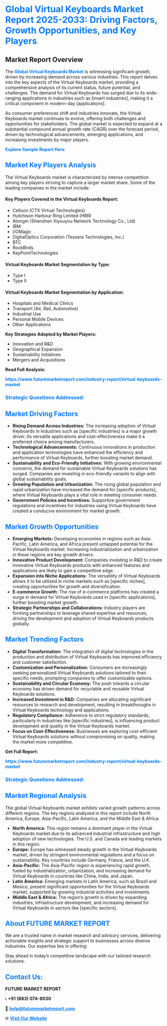 <h1 style="color: #007BFF;">Global Virtual Keyboards Market Report 2025-2033: Driving Factors, Growth Opportunities, and Key Players</h1>

<section id="overview">
<h2>Market Report Overview</h2>
<p>The <a href="https://www.futuremarketreport.com/industry-report/virtual-keyboards-market" style="color: #007BFF; text-decoration: none;"><strong>Global Virtual Keyboards Market</strong></a> is witnessing significant growth, driven by increasing demand across various industries. This report delves into the key aspects of the Virtual Keyboards market, providing a comprehensive analysis of its current status, future potential, and challenges. The demand for Virtual Keyboards has surged due to its wide-ranging applications in industries such as [insert industries], making it a critical component in modern-day [applications].</p>
<p>As consumer preferences shift and industries innovate, the Virtual Keyboards market continues to evolve, offering both challenges and opportunities for stakeholders. The global market is expected to expand at a substantial compound annual growth rate (CAGR) over the forecast period, driven by technological advancements, emerging applications, and increasing investments by major players.</p>
</section>

<section id="overview">
<p><a href="https://www.futuremarketreport.com/request-sample/reportId=105302" style="color: #007BFF; text-decoration: none;"><strong>Explore Sample Report Here</strong></a></p>
</section>

<section id="key-players">
<h2 style="color: #007BFF;">Market Key Players Analysis</h2>
<p>The Virtual Keyboards market is characterized by intense competition among key players striving to capture a larger market share. Some of the leading companies in the market include:</p>
<h4>Key Players Covered in the Virtual Keyboards Report:</h4>
<ul><li>Celluon (CTX Virtual Technologies)</li><li>Hutchison Harbour Ring Limited (HRR)</li><li>Atongm (Shenzhen Xiyouyou Network Technology Co., Ltd)</li><li>IBM</li><li>I/OMagic</li><li>DigitalOptics Corporation (Tessera Technologies, Inc.)</li><li>BTC</li><li>RockBirds</li><li>KeyPointTechnologies</li></ul>
<h4>Virtual Keyboards Market Segmentation by Type:</h4>
<ul><li>Type I</li><li>Type II</li></ul>

<h4>Virtual Keyboards Market Segmentation by Application:</h4>
<ul><li>Hospitals and Medical Clinics</li><li>Transport (Air, Rail, Automotive)</li><li>Industrial Use</li><li>Personal Mobile Devices</li><li>Other Applications</li></ul>
<p><strong>Key Strategies Adopted by Market Players:</strong></p>
<ul>
<li>Innovation and R&D</li>
<li>Geographical Expansion</li>
<li>Sustainability Initiatives</li>
<li>Mergers and Acquisitions</li>
</ul>
</section>

<section>
<p><strong>Read Full Analysis: </strong></p><a href="https://www.futuremarketreport.com/industry-report/virtual-keyboards-market" style="color: #007BFF; text-decoration: none;"><strong>https://www.futuremarketreport.com/industry-report/virtual-keyboards-market</strong></a>
<h3 style="color: #007BFF;">Strategic Questions Addressed:</h3>
</section>

<section id="driving-factors">
<h2 style="color: #007BFF;">Market Driving Factors</h2>
<ul>
<li><strong>Rising Demand Across Industries:</strong> The increasing adoption of Virtual Keyboards in industries such as [specific industries] is a major growth driver. Its versatile applications and cost-effectiveness make it a preferred choice among manufacturers.</li>
<li><strong>Technological Advancements:</strong> Continuous innovations in production and application technologies have enhanced the efficiency and performance of Virtual Keyboards, further boosting market demand.</li>
<li><strong>Sustainability and Eco-Friendly Initiatives:</strong> With growing environmental concerns, the demand for sustainable Virtual Keyboards solutions has surged. Companies are investing in eco-friendly variants to align with global sustainability goals.</li>
<li><strong>Growing Population and Urbanization:</strong> The rising global population and rapid urbanization have increased the demand for [specific products], where Virtual Keyboards plays a vital role in meeting consumer needs.</li>
<li><strong>Government Policies and Incentives:</strong> Supportive government regulations and incentives for industries using Virtual Keyboards have created a conducive environment for market growth.</li>
</ul>
</section>

<section id="growth-opportunities">
<h2 style="color: #007BFF;">Market Growth Opportunities</h2>
<ul>
<li><strong>Emerging Markets:</strong> Developing economies in regions such as Asia-Pacific, Latin America, and Africa present untapped potential for the Virtual Keyboards market. Increasing industrialization and urbanization in these regions are key growth drivers.</li>
<li><strong>Innovative Product Development:</strong> Companies investing in R&D to create innovative Virtual Keyboards products with enhanced features and applications are likely to gain a competitive edge.</li>
<li><strong>Expansion into Niche Applications:</strong> The versatility of Virtual Keyboards allows it to be utilized in niche markets such as [specific niches], creating opportunities for growth and diversification.</li>
<li><strong>E-commerce Growth:</strong> The rise of e-commerce platforms has created a surge in demand for Virtual Keyboards used in [specific applications], further boosting market growth.</li>
<li><strong>Strategic Partnerships and Collaborations:</strong> Industry players are forming partnerships to leverage shared expertise and resources, driving the development and adoption of Virtual Keyboards products globally.</li>
</ul>
</section>

<section id="trending-factors">
<h2 style="color: #007BFF;">Market Trending Factors</h2>
<ul>
<li><strong>Digital Transformation:</strong> The integration of digital technologies in the production and distribution of Virtual Keyboards has improved efficiency and customer satisfaction.</li>
<li><strong>Customization and Personalization:</strong> Consumers are increasingly seeking personalized Virtual Keyboards solutions tailored to their specific needs, prompting companies to offer customizable options.</li>
<li><strong>Sustainability and Circular Economy:</strong> The push towards a circular economy has driven demand for recyclable and reusable Virtual Keyboards solutions.</li>
<li><strong>Increased Investment in R&D:</strong> Companies are allocating significant resources to research and development, resulting in breakthroughs in Virtual Keyboards technology and applications.</li>
<li><strong>Regulatory Compliance:</strong> Adherence to strict regulatory standards, particularly in industries like [specific industries], is influencing product development and quality in the Virtual Keyboards market.</li>
<li><strong>Focus on Cost-Effectiveness:</strong> Businesses are exploring cost-efficient Virtual Keyboards solutions without compromising on quality, making the market more competitive.</li>
</ul>
</section>

<section>
<p><strong>Get Full Report: </strong></p><a href="https://www.futuremarketreport.com/industry-report/virtual-keyboards-market" style="color: #007BFF; text-decoration: none;"><strong>https://www.futuremarketreport.com/industry-report/virtual-keyboards-market</strong></a>
<h3 style="color: #007BFF;">Strategic Questions Addressed:</h3>
</section>


<section id="regional-analysis">
<h2 style="color: #007BFF;">Market Regional Analysis</h2>
<p>The global Virtual Keyboards market exhibits varied growth patterns across different regions. The key regions analyzed in this report include North America, Europe, Asia-Pacific, Latin America, and the Middle East & Africa:</p>
<ul>
<li><strong>North America:</strong> This region remains a dominant player in the Virtual Keyboards market due to its advanced industrial infrastructure and high adoption of new technologies. The U.S. and Canada are leading markets in this region.</li>
<li><strong>Europe:</strong> Europe has witnessed steady growth in the Virtual Keyboards market, driven by stringent environmental regulations and a focus on sustainability. Key countries include Germany, France, and the U.K.</li>
<li><strong>Asia-Pacific:</strong> The Asia-Pacific region is experiencing rapid growth, fueled by industrialization, urbanization, and increasing demand for Virtual Keyboards in countries like China, India, and Japan.</li>
<li><strong>Latin America:</strong> Emerging markets in Latin America, such as Brazil and Mexico, present significant opportunities for the Virtual Keyboards market, supported by growing industrial activities and investments.</li>
<li><strong>Middle East & Africa:</strong> The region’s growth is driven by expanding industries, infrastructure development, and increasing demand for Virtual Keyboards in sectors like [specific sectors].</li>
</ul>
</section>

<footer>
<h2 style="color: #007BFF;">About FUTURE MARKET REPORT</h2>
<p>We are a trusted name in market research and advisory services, delivering actionable insights and strategic support to businesses across diverse industries. Our expertise lies in offering:</p>

<p>Stay ahead in today’s competitive landscape with our tailored research solutions.</p>

<h2 style="color: #007BFF;">Contact Us:</h2>
<p><strong>FUTURE MARKET REPORT</strong></p>
<p>📞 <strong>+91 (883) 074-8030</strong></p>
<p>📧 <strong><a href="mailto:help@futuremarketreport.com" style="color: #007BFF;">help@futuremarketreport.com</a></strong></p>
<p>🌐 <strong><a href="https://www.futuremarketreport.com/" style="color: #007BFF;">Visit Our Website</a></strong></p>
</footer>